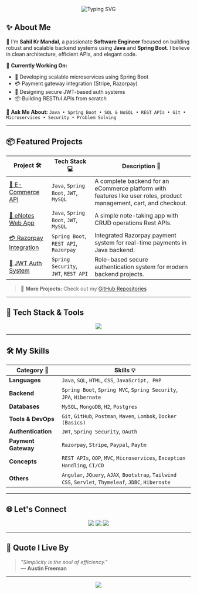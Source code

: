 <!-- Profile Banner -->
<p align="center">
  <img src="https://readme-typing-svg.demolab.com?font=Fira+Code&duration=3000&pause=800&center=true&vCenter=true&width=500&lines=Hi+%F0%9F%91%8B+I'm+Sahil+Kr+Mandal;Backend+Developer+%7C+Java+%7C+Spring+Boot;Always+Learning+%F0%9F%92%AF+Building+Cool+Stuff" alt="Typing SVG" />
</p>


## ✨ About Me

👋 I'm **Sahil Kr Mandal**, a passionate **Software Engineer** focused on building robust and scalable backend systems using **Java** and **Spring Boot**. I believe in clean architecture, efficient APIs, and elegant code.

🔧 **Currently Working On:**
- 🚀 Developing scalable microservices using Spring Boot
- 💳 Payment gateway integration (Stripe, Razorpay)
- 🔐 Designing secure JWT-based auth systems
- 📦 Building RESTful APIs from scratch

🧠 **Ask Me About:**
`Java • Spring Boot • SQL & NoSQL • REST APIs • Git • Microservices • Security • Problem Solving`

---

## 📦 Featured Projects

| Project 🛠️ | Tech Stack 💻 | Description 📄 |
|------------|----------------|----------------|
| [🔗 E-Commerce API](https://github.com/your-ecommerce-repo) | `Java`, `Spring Boot`, `JWT`, `MySQL` | A complete backend for an eCommerce platform with features like user roles, product management, cart, and checkout. |
| [📝 eNotes Web App](https://github.com/your-enotes-repo) | `Java`, `Spring Boot`, `JWT`, `MySQL` | A simple note-taking app with CRUD operations Rest APIs. |
| [💳 Razorpay Integration](https://github.com/your-razorpay-repo) | `Spring Boot`, `REST API`, `Razorpay` | Integrated Razorpay payment system for real-time payments in Java backend. |
| [📌 JWT Auth System](https://github.com/your-jwt-auth-repo) | `Spring Security`, `JWT`, `REST API` | Role-based secure authentication system for modern backend projects. |

> 📝 **More Projects:** Check out my [GitHub Repositories](https://github.com/SahilWeb-lab?tab=repositories)

---

## 🧰 Tech Stack & Tools

<div align="center">
  <img src="https://skillicons.dev/icons?i=java,spring,maven,git,mysql,hibernate,jwt,postman,lombok,docker" />
</div>

---

## 🛠️ My Skills

| Category 🧩        | Skills 💡                                                                 |
|--------------------|---------------------------------------------------------------------------|
| **Languages**       | `Java`, `SQL`, `HTML`, `CSS`, `JavaScript, PHP`                          |
| **Backend**         | `Spring Boot`, `Spring MVC`, `Spring Security`, `JPA`, `Hibernate`       |
| **Databases**       | `MySQL`, `MongoDB`, `H2`, `Postgres`                                                      |
| **Tools & DevOps**  | `Git`, `GitHub`, `Postman`, `Maven`, `Lombok`, `Docker (Basics)`         |
| **Authentication**  | `JWT`, `Spring Security`, `OAuth`                               |
| **Payment Gateway** | `Razorpay`, `Stripe`, `Paypal`, `Paytm`                                                |
| **Concepts**        | `REST APIs`, `OOP`, `MVC`, `Microservices`, `Exception Handling`, `CI/CD`|
| **Others**        | `Angular`, `JQuery`, `AJAX`, `Bootstrap`, `Tailwind CSS`, `Servlet`, `Thymeleaf`, `JDBC`, `Hibernate`|
---

## 🌐 Let's Connect

<p align="center">
  <a href="mailto:mrsahilmandal@gmail.com"><img src="https://img.shields.io/badge/Gmail-D14836?style=for-the-badge&logo=gmail&logoColor=white" /></a>
  <a href="https://www.linkedin.com/in/sahil-mandal-588380245/"><img src="https://img.shields.io/badge/LinkedIn-0077B5?style=for-the-badge&logo=linkedin&logoColor=white" /></a>
  <a href="https://github.com/SahilWeb-lab"><img src="https://img.shields.io/badge/GitHub-181717?style=for-the-badge&logo=github&logoColor=white" /></a>
</p>

---

## 🧠 Quote I Live By

> *"Simplicity is the soul of efficiency."*  
> — **Austin Freeman**

---

<p align="center">
  <img src="https://capsule-render.vercel.app/api?type=waving&color=0:36D1DC,100:5B86E5&height=120&section=footer" />
</p>
